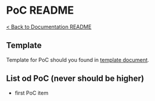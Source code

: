 # PoC README
[< Back to Documentation README](../README.md)

## Template
Template for PoC should you found in [template document](template.md).

## List od PoC (never should be higher)
- first PoC item